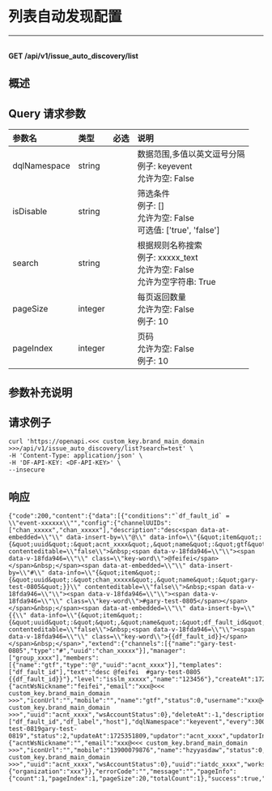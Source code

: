 # 列表自动发现配置

---

<br />**GET /api/v1/issue_auto_discovery/list**

## 概述




## Query 请求参数

| 参数名        | 类型     | 必选   | 说明              |
|:-----------|:-------|:-----|:----------------|
| dqlNamespace | string |  | 数据范围,多值以英文逗号分隔<br>例子: keyevent <br>允许为空: False <br> |
| isDisable | string |  | 筛选条件<br>例子: [] <br>允许为空: False <br>可选值: ['true', 'false'] <br> |
| search | string |  | 根据规则名称搜索<br>例子: xxxxx_text <br>允许为空: False <br>允许为空字符串: True <br> |
| pageSize | integer |  | 每页返回数量<br>允许为空: False <br>例子: 10 <br> |
| pageIndex | integer |  | 页码<br>允许为空: False <br>例子: 10 <br> |

## 参数补充说明





## 请求例子
```shell      
curl 'https://openapi.<<< custom_key.brand_main_domain >>>/api/v1/issue_auto_discovery/list?search=test' \
-H 'Content-Type: application/json' \
-H 'DF-API-KEY: <DF-API-KEY>' \
--insecure
```




## 响应
```shell
{"code":200,"content":{"data":[{"conditions":"`df_fault_id` = \\"event-xxxxxx\\"","config":{"channelUUIDs":["chan_xxxxx","chan_xxxxx"],"description":"desc<span data-at-embedded=\\"\\" data-insert-by=\\"@\\" data-info=\\"{&quot;item&quot;:{&quot;uuid&quot;:&quot;acnt_xxxx&quot;,&quot;name&quot;:&quot;gtf&quot;}}\\" contenteditable=\\"false\\">&nbsp;<span data-v-18fda946=\\"\\"><span data-v-18fda946=\\"\\" class=\\"key-word\\">@feifei</span></span>&nbsp;</span><span data-at-embedded=\\"\\" data-insert-by=\\"#\\" data-info=\\"{&quot;item&quot;:{&quot;uuid&quot;:&quot;chan_xxxxx&quot;,&quot;name&quot;:&quot;gary-test-0805&quot;}}\\" contenteditable=\\"false\\">&nbsp;<span data-v-18fda946=\\"\\"><span data-v-18fda946=\\"\\"><span data-v-18fda946=\\"\\" class=\\"key-word\\">#gary-test-0805</span></span></span>&nbsp;</span><span data-at-embedded=\\"\\" data-insert-by=\\"{{\\" data-info=\\"{&quot;item&quot;:{&quot;uuid&quot;:&quot;&quot;,&quot;name&quot;:&quot;df_fault_id&quot;}}\\" contenteditable=\\"false\\">&nbsp;<span data-v-18fda946=\\"\\"><span data-v-18fda946=\\"\\" class=\\"key-word\\">{{df_fault_id}}</span></span>&nbsp;</span>","extend":{"channels":[{"name":"gary-test-0805","type":"#","uuid":"chan_xxxxx"}],"manager":["group_xxxx"],"members":[{"name":"gtf","type":"@","uuid":"acnt_xxxx"}],"templates":["df_fault_id"],"text":"desc @feifei  #gary-test-0805  {{df_fault_id}}"},"level":"isslm_xxxxx","name":"123456"},"createAt":1724037276,"creator":"acnt_xxxx","creatorInfo":{"acntWsNickname":"feifei","email":"xxx@<<< custom_key.brand_main_domain >>>","iconUrl":"","mobile":"","name":"gtf","status":0,"username":"xxx@<<< custom_key.brand_main_domain >>>","uuid":"acnt_xxxx","wsAccountStatus":0},"deleteAt":-1,"description":"123","dimensions":["df_fault_id","df_label","host"],"dqlNamespace":"keyevent","every":300,"id":8,"name":"gary-test-0819gary-test-0819","status":2,"updateAt":1725351809,"updator":"acnt_xxxx","updatorInfo":{"acntWsNickname":"","email":"xxx@<<< custom_key.brand_main_domain >>>","iconUrl":"","mobile":"13900079876","name":"hzyyasdaw","status":0,"username":"xxx@<<< custom_key.brand_main_domain >>>","uuid":"acnt_xxxx","wsAccountStatus":0},"uuid":"iatdc_xxxx","workspaceUUID":"wksp_xxxxxxx"}],"declaration":{"organization":"xxx"}},"errorCode":"","message":"","pageInfo":{"count":1,"pageIndex":1,"pageSize":20,"totalCount":1},"success":true,"traceId":"18175587987203682138"} 
```




